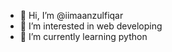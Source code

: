 - 👋 Hi, I’m @iimaanzulfiqar
- 👀 I’m interested in web developing
- 🌱 I’m currently learning python

<!---
iimaanzulfiqar/iimaanzulfiqar is a ✨ special ✨ repository because its `README.md` (this file) appears on your GitHub profile.
You can click the Preview link to take a look at your changes.
--->
